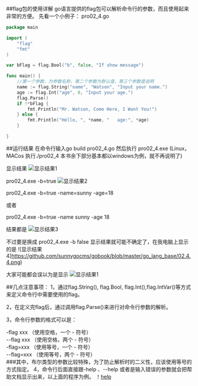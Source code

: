 ##flag包的使用详解
go语言提供的flag包可以解析命令行的参数，而且使用起来非常的方便。
先看一个小例子：
pro02_4.go
```go
package main

import (
	"flag"
	"fmt"
)

var bFlag = flag.Bool("b", false, "If show message")

func main() {
	//第一个参数，为参数名称，第二个参数为默认值，第三个参数是说明
	name := flag.String("name", "Watson", "Input your name.")
	age := flag.Int("age", 0, "Input your age.")
	flag.Parse()
	if !*bFlag {
		fmt.Println("Mr. Watson, Come Here, I Want You!")
	} else {
		fmt.Println("Hello, ", *name, "   age:", *age)
	}

}

```
##运行结果
在命令行输入go build pro02_4.go
然后执行 pro02_4.exe (Linux，MACos 执行./pro02_4 本书余下部分基本都以windows为例，就不再说明了)

显示结果
![显示结果1](https://github.com/sunnygocms/gobook/blob/master/go_lang_base/02.4.1.png)

pro02_4.exe -b=true
![显示结果2](https://github.com/sunnygocms/gobook/blob/master/go_lang_base/02.4.2.png)

pro02_4.exe -b=true -name=sunny -age=18

或者

pro02_4.exe -b=true -name sunny -age 18

结果都是
![显示结果3](https://github.com/sunnygocms/gobook/blob/master/go_lang_base/02.4.3.png)

不过要是换成 pro02_4.exe -b false
显示结果就可能不确定了，在我电脑上显示的是
![显示结果4]https://github.com/sunnygocms/gobook/blob/master/go_lang_base/02.4.4.png)

大家可能都会误以为是显示
![显示结果1](https://github.com/sunnygocms/gobook/blob/master/go_lang_base/02.4.1.png)


##几点注意事项：
1，通过flag.String(), flag.Bool, flag.Int(),flag.IntVar()等方式来定义命令行中需要使用的flag。

2，在定义完flag后，通过调用flag.Parse()来进行对命令行参数的解析。

3，命令行参数的格式可以是：

-flag xxx （使用空格，一个 - 符号）<br />
--flag xxx （使用空格，两个 - 符号）<br />
-flag=xxx （使用等号，一个 - 符号）<br />
--flag=xxx （使用等号，两个 - 符号）<br />
###其中，布尔类型的参数比较特殊，为了防止解析时的二义性，应该使用等号的方式指定。
4，命令行后面直接跟-help 、--help 或者是输入错误的参数就会把帮助文档显示出来，以上面的程序为例。
！[help](https://github.com/sunnygocms/gobook/blob/master/go_lang_base/02.4.help.png)
